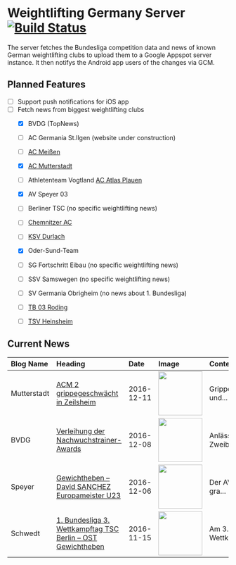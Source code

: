 # Weightlifting Germany Server [![Build Status](https://travis-ci.org/WGierke/weightlifting_germany_server.svg?branch=master)](https://travis-ci.org/WGierke/weightlifting_germany_server)

The server fetches the Bundesliga competition data and news of known German weightlifting clubs to upload them to a Google Appspot server instance.
It then notifys the Android app users of the changes via GCM.

## Planned Features
- [ ] Support push notifications for iOS app  
- [ ] Fetch news from biggest weightlifting clubs
    - [X] BVDG (TopNews)
    - [ ] AC Germania St.Ilgen (website under construction)
    - [ ] [AC Meißen](http://www.ac-meissen.de/index.php?start=1)
    - [X] [AC Mutterstadt](http://www.ac-mutterstadt.de/index.php?start=1)
    - [ ] Athletenteam Vogtland [AC Atlas Plauen](https://acatlas.wordpress.com/)
    - [X] AV Speyer 03
    - [ ] Berliner TSC (no specific weightlifting news)
    - [ ] [Chemnitzer AC](http://chemnitzer-athletenclub.de/aktuelles/news/page/1/)
    - [ ] [KSV Durlach](http://ksvdurlach.de/news?page_n54=1)
    - [X] Oder-Sund-Team
    - [ ] SG Fortschritt Eibau (no specific weightlifting news)
    - [ ] SSV Samswegen (no specific weightlifting news)
    - [ ] SV Germania Obrigheim (no news about 1. Bundesliga)
    - [ ] [TB 03 Roding](http://www.tb03-gewichtheben.de/page/1/)
    - [ ] [TSV Heinsheim](http://gewichtheben.tsv-heinsheim.de/index.php?start=1)


## Current News

| Blog Name   | Heading                                                                                                                                    | Date       | Image                                                                                                                            | Content                 |
|:------------|:-------------------------------------------------------------------------------------------------------------------------------------------|:-----------|:---------------------------------------------------------------------------------------------------------------------------------|:------------------------|
| Mutterstadt | [ACM 2 grippegeschwächt in Zeilsheim](http://www.ac-mutterstadt.de/index.php?start=0&heading=9abcd8e417b67b2147a1f2bcbdd886b31481410800.0) | 2016-12-11 | <img src='http://www.ac-mutterstadt.de//images/Prot_Zeils.jpg' width='100px'/>                                                   | Grippegeschwächt und... |
| BVDG        | [Verleihung der Nachwuchstrainer-Awards](http://www.german-weightlifting.de/verleihung-der-bvdg-nachwuchstrainer-awards/)                  | 2016-12-08 | <img src='http://www.german-weightlifting.de/wp-content/uploads/2016/12/2-Nagold-Weinheim.jpg' width='100px'/>                   | Anlässlich des Zweib... |
| Speyer      | [Gewichtheben – David SANCHEZ Europameister U23](http://www.av03-speyer.de/2016/12/gewichtheben-david-sanchez-europameister-u23/)          | 2016-12-06 | <img src='http://www.av03-speyer.de/wp-content/uploads/2015/06/David-SANCHEZ-LOPEZ.jpg' width='100px'/>                          | Der AV 03 Speyer gra... |
| Schwedt     | [1. Bundesliga 3. Wettkampftag TSC Berlin – OST Gewichtheben](http://gewichtheben.blauweiss65-schwedt.de/?p=7348)                          | 2016-11-15 | <img src='http://gewichtheben.blauweiss65-schwedt.de/wp-content/uploads/2009/02/Oder-Sund-Team-2013-300x169.jpg' width='100px'/> | Am 3. Wettkampftag d... |